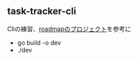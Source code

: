 ## task-tracker-cli
Cliの練習、[roadmapのプロジェクト](https://roadmap.sh/projects/task-tracker)を参考に

- go build -o dev 
- ./dev <command>